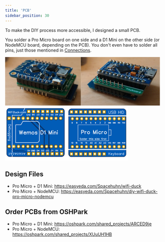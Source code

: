 ```yaml
---
title: 'PCB'
sidebar_position: 30
---
```


To make the DIY process more accessible, I designed a small PCB.  

You solder a Pro Micro board on one side and a D1 Mini on the other side (or NodeMCU board, depending on the PCB). You don't even have to solder all pins, just those mentioned in [Connections](/connections).

<img alt="Soldered PCBs" src="/img/pcbs_soldered.jpg" width="600" />
<br />
<img alt="PCB Layout" src="/img/pcbs.jpg" width="400" />

## Design Files
* Pro Micro + D1 Mini: https://easyeda.com/Spacehuhn/wifi-duck
* Pro Micro + NodeMCU: https://easyeda.com/Spacehuhn/diy-wifi-duck-pro-micro-nodemcu

## Order PCBs from OSHPark
* Pro Micro + D1 Mini: https://oshpark.com/shared_projects/ARCED9je
* Pro Micro + NodeMCU: https://oshpark.com/shared_projects/XUuUH1HB